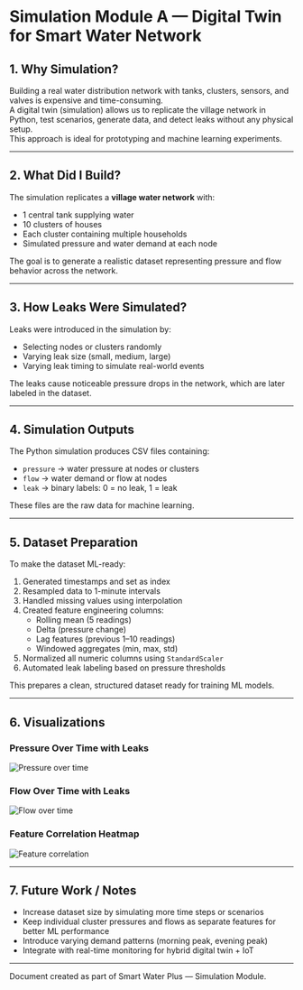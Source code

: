 # Simulation Module A — Digital Twin for Smart Water Network

## 1. Why Simulation?
Building a real water distribution network with tanks, clusters, sensors, and valves is expensive and time-consuming.  
A digital twin (simulation) allows us to replicate the village network in Python, test scenarios, generate data, and detect leaks without any physical setup.  
This approach is ideal for prototyping and machine learning experiments.

---

## 2. What Did I Build?
The simulation replicates a **village water network** with:

- 1 central tank supplying water  
- 10 clusters of houses  
- Each cluster containing multiple households  
- Simulated pressure and water demand at each node  

The goal is to generate a realistic dataset representing pressure and flow behavior across the network.

---

## 3. How Leaks Were Simulated?
Leaks were introduced in the simulation by:

- Selecting nodes or clusters randomly  
- Varying leak size (small, medium, large)  
- Varying leak timing to simulate real-world events  

The leaks cause noticeable pressure drops in the network, which are later labeled in the dataset.

---

## 4. Simulation Outputs
The Python simulation produces CSV files containing:

- `pressure` → water pressure at nodes or clusters  
- `flow` → water demand or flow at nodes  
- `leak` → binary labels: 0 = no leak, 1 = leak  

These files are the raw data for machine learning.

---

## 5. Dataset Preparation
To make the dataset ML-ready:

1. Generated timestamps and set as index  
2. Resampled data to 1-minute intervals  
3. Handled missing values using interpolation  
4. Created feature engineering columns:
   - Rolling mean (5 readings)  
   - Delta (pressure change)  
   - Lag features (previous 1–10 readings)  
   - Windowed aggregates (min, max, std)  
5. Normalized all numeric columns using `StandardScaler`  
6. Automated leak labeling based on pressure thresholds  

This prepares a clean, structured dataset ready for training ML models.

---

## 6. Visualizations

### Pressure Over Time with Leaks
![Pressure over time](img/pressure_vs_time.png)

### Flow Over Time with Leaks
![Flow over time](img/flow_vs_time.png)

### Feature Correlation Heatmap
![Feature correlation](img/corr_heatmap.png)

---

## 7. Future Work / Notes

- Increase dataset size by simulating more time steps or scenarios  
- Keep individual cluster pressures and flows as separate features for better ML performance  
- Introduce varying demand patterns (morning peak, evening peak)  
- Integrate with real-time monitoring for hybrid digital twin + IoT  

---

Document created as part of Smart Water Plus — Simulation Module.

